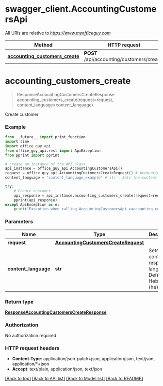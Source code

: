 # swagger_client.AccountingCustomersApi

All URIs are relative to *https://www.myofficeguy.com*

Method | HTTP request | Description
------------- | ------------- | -------------
[**accounting_customers_create**](AccountingCustomersApi.md#accounting_customers_create) | **POST** /api/accounting/customers/create/ | Create customer


# **accounting_customers_create**
> ResponseAccountingCustomersCreateResponse accounting_customers_create(request=request, content_language=content_language)

Create customer

### Example
```python
from __future__ import print_function
import time
import office_guy_api
from office_guy_api.rest import ApiException
from pprint import pprint

# create an instance of the API class
api_instance = office_guy_api.AccountingCustomersApi()
request = office_guy_api.AccountingCustomersCreateRequest() # AccountingCustomersCreateRequest |  (optional)
content_language = 'content_language_example' # str | Sets the content response language. Defaults to Hebrew (he). (optional)

try:
    # Create customer
    api_response = api_instance.accounting_customers_create(request=request, content_language=content_language)
    pprint(api_response)
except ApiException as e:
    print("Exception when calling AccountingCustomersApi->accounting_customers_create: %s\n" % e)
```

### Parameters

Name | Type | Description  | Notes
------------- | ------------- | ------------- | -------------
 **request** | [**AccountingCustomersCreateRequest**](AccountingCustomersCreateRequest.md)|  | [optional] 
 **content_language** | **str**| Sets the content response language. Defaults to Hebrew (he). | [optional] 

### Return type

[**ResponseAccountingCustomersCreateResponse**](ResponseAccountingCustomersCreateResponse.md)

### Authorization

No authorization required

### HTTP request headers

 - **Content-Type**: application/json-patch+json, application/json, text/json, application/*+json
 - **Accept**: text/plain, application/json, text/json

[[Back to top]](#) [[Back to API list]](../README.md#documentation-for-api-endpoints) [[Back to Model list]](../README.md#documentation-for-models) [[Back to README]](../README.md)

